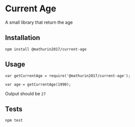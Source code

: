 Current Age
=========

A small library that return the age

## Installation

  `npm install @mathurin2017/current-age`

## Usage

    var getCurrentAge = require('@mathurin2017/current-age');

    var age = getCurrentAge(1990);
  
  
  Output should be `27`


## Tests

  `npm test`